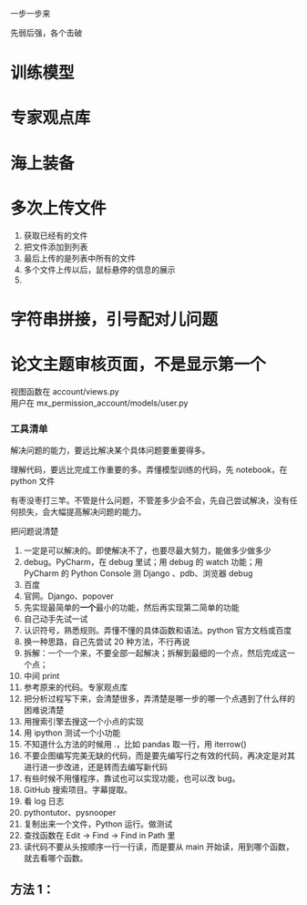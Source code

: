 

一步一步来  

先弱后强，各个击破    


# 训练模型  





































# 专家观点库  








































# 海上装备 


# 多次上传文件  

1. 获取已经有的文件  
2. 把文件添加到列表  
3. 最后上传的是列表中所有的文件 
4. 多个文件上传以后，鼠标悬停的信息的展示  
5. 







# 字符串拼接，引号配对儿问题  









# 论文主题审核页面，不是显示第一个  










视图函数在 account/views.py    
用户在 mx_permission_account/models/user.py  











































### 工具清单  

解决问题的能力，要远比解决某个具体问题要重要得多。  

理解代码，要远比完成工作重要的多。弄懂模型训练的代码，先 notebook，在 python 文件   

有枣没枣打三竿。不管是什么问题，不管差多少会不会，先自己尝试解决，没有任何损失，会大幅提高解决问题的能力。  


把问题说清楚  

1. 一定是可以解决的。即使解决不了，也要尽最大努力，能做多少做多少  
2. debug。PyCharm，在 debug 里试；用 debug 的 watch 功能；用 PyCharm 的 Python Console 测 Django 、pdb、浏览器 debug  
3. 百度  
4. 官网。Django、popover
5. 先实现最简单的**一个**最小的功能，然后再实现第二简单的功能  
6. 自己动手先试一试  
7. 认识符号，熟悉规则。弄懂不懂的具体函数和语法。python 官方文档或百度
8. 换一种思路，自己先尝试 20 种方法，不行再说   
9. 拆解：一个一个来，不要全部一起解决；拆解到最细的一个点，然后完成这一个点；  
10. 中间 print    
11. 参考原来的代码。专家观点库  
12. 把分析过程写下来，会清楚很多，弄清楚是哪一步的哪一个点遇到了什么样的困难说清楚  
13. 用搜索引擎去搜这一个小点的实现  
14. 用 ipython 测试一个小功能  
15. 不知道什么方法的时候用 .，比如 pandas 取一行，用 iterrow()  
16. 不要企图编写完美无缺的代码，而是要先编写行之有效的代码，再决定是对其进行进一步改进，还是转而去编写新代码  
17. 有些时候不用懂程序，靠试也可以实现功能，也可以改 bug。  
18. GitHub 搜索项目。字幕提取。
19. 看 log 日志  
20. pythontutor、pysnooper  
21. 复制出来一个文件，Python 运行。做测试
22. 查找函数在 Edit -> Find -> Find in Path 里
23. 读代码不要从头按顺序一行一行读，而是要从 main 开始读，用到哪个函数，就去看哪个函数。




## 方法 1：  
